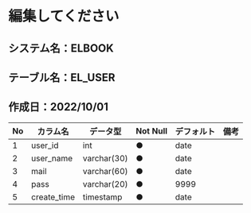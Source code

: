 # 編集してください


## システム名：ELBOOK
## テーブル名：EL_USER
## 作成日：2022/10/01


| No   |     カラム名     |   データ型  | Not Null| デフォルト|備考 |
| ---  | -------------- | --------- | --------| ------ |--- |
| 1    |user_id         |    int    | ●       |   date |    |
| 2    |user_name       |varchar(30)| ●       |   date |    |
| 3    |mail            |varchar(60)| ●       |   date |    |
| 4    |pass            |varchar(20)| ●       |   9999 |    |
| 5    |create_time     | timestamp | ●       |   date |    |
